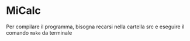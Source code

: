 # MiCalc

Per compilare il programma, bisogna recarsi nella cartella src e eseguire il comando `make` da terminale